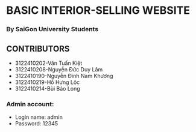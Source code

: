 # BASIC INTERIOR-SELLING WEBSITE
### By SaiGon University Students

## CONTRIBUTORS
- 3122410202-Văn Tuấn Kiệt
- 3122410208-Nguyễn Đức Duy Lâm
- 3122410190-Nguyễn Đình Nam Khương
- 3122410219-Hồ Hưng Lộc
- 3122410214-Bùi Bảo Long

### Admin account:
- Login name: admin
- Password: 12345
